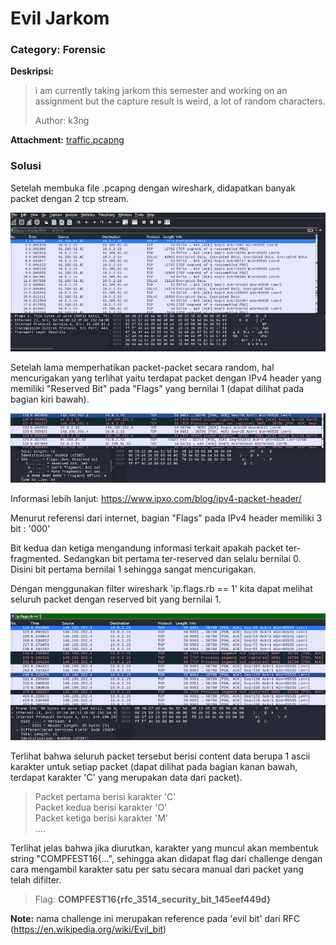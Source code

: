 # Evil Jarkom
### Category: Forensic

**Deskripsi:**
> i am currently taking jarkom this semester and working on an assignment but the capture result is weird, a lot of random characters.
> 
> Author: k3ng

**Attachment:** [traffic.pcapng](https://github.com/FieryBanana101/COMPFEST-16_TeamBaruBelajarCTF/blob/main/Hacker%20Class/Evil%20Jarkom/traffic.pcapng)

### Solusi

Setelah membuka file .pcapng dengan wireshark, didapatkan banyak packet dengan 2 tcp stream. 

![traffic.pcapng](https://github.com/FieryBanana101/COMPFEST-16_TeamBaruBelajarCTF/blob/main/asset/Screenshot%202024-08-20%20192702.png)

Setelah lama memperhatikan packet-packet secara random, hal mencurigakan yang terlihat yaitu terdapat packet dengan IPv4 header yang memiliki "Reserved Bit" pada "Flags" yang bernilai 1 (dapat dilihat pada bagian kiri bawah).

![traffic.pcapng](https://github.com/FieryBanana101/COMPFEST-16_TeamBaruBelajarCTF/blob/main/asset/Screenshot%202024-08-20%20192824.png)

Informasi lebih lanjut: https://www.ipxo.com/blog/ipv4-packet-header/

Menurut referensi dari internet, bagian "Flags" pada IPv4 header memiliki 3 bit : '000'

Bit kedua dan ketiga mengandung informasi terkait apakah packet ter-fragmented. Sedangkan bit pertama ter-reserved dan selalu bernilai 0. Disini bit pertama bernilai 1 sehingga sangat mencurigakan.

Dengan menggunakan filter wireshark 'ip.flags.rb == 1' kita dapat melihat seluruh packet dengan reserved bit yang bernilai 1.

![traffic.pcapng](https://github.com/FieryBanana101/COMPFEST-16_TeamBaruBelajarCTF/blob/main/asset/Screenshot%202024-08-20%20192901.png)

Terlihat bahwa seluruh packet tersebut berisi content data berupa 1 ascii karakter untuk setiap packet (dapat dilihat pada bagian kanan bawah, terdapat karakter 'C' yang merupakan data dari packet).

> Packet pertama berisi karakter 'C'  
> Packet kedua berisi karakter 'O'  
> Packet ketiga berisi karakter 'M'  
> ....  

Terlihat jelas bahwa jika diurutkan, karakter yang muncul akan membentuk string "COMPFEST16{...", sehingga akan didapat flag dari challenge dengan cara mengambil karakter satu per satu secara manual dari packet yang telah difilter.


> Flag: **COMPFEST16{rfc_3514_security_bit_145eef449d}**

**Note:** nama challenge ini merupakan reference pada 'evil bit' dari RFC (https://en.wikipedia.org/wiki/Evil_bit)
